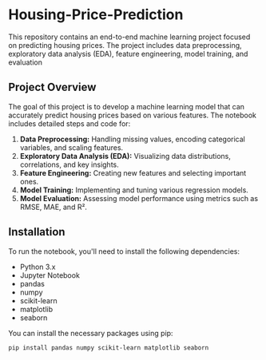 # Housing-Price-Prediction
This repository contains an end-to-end machine learning project focused on predicting housing prices. The project includes data preprocessing, exploratory data analysis (EDA), feature engineering, model training, and evaluation

## Project Overview

The goal of this project is to develop a machine learning model that can accurately predict housing prices based on various features. The notebook includes detailed steps and code for:

1. **Data Preprocessing:** Handling missing values, encoding categorical variables, and scaling features.
2. **Exploratory Data Analysis (EDA):** Visualizing data distributions, correlations, and key insights.
3. **Feature Engineering:** Creating new features and selecting important ones.
4. **Model Training:** Implementing and tuning various regression models.
5. **Model Evaluation:** Assessing model performance using metrics such as RMSE, MAE, and R².

## Installation

To run the notebook, you'll need to install the following dependencies:

- Python 3.x
- Jupyter Notebook
- pandas
- numpy
- scikit-learn
- matplotlib
- seaborn

You can install the necessary packages using pip:

```sh
pip install pandas numpy scikit-learn matplotlib seaborn

